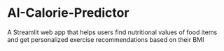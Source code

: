 # AI-Calorie-Predictor
A Streamlit web app that helps users find nutritional values of food items and get personalized exercise recommendations based on their BMI
